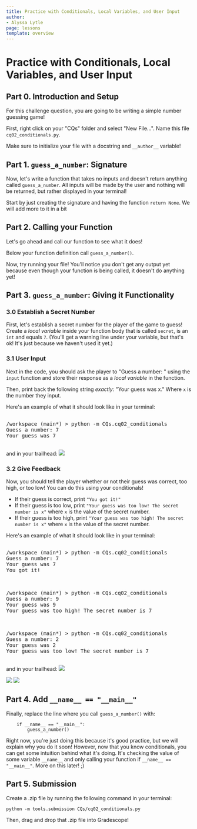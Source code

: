 ```yaml
---
title: Practice with Conditionals, Local Variables, and User Input
author:
- Alyssa Lytle
page: lessons
template: overview
---
```


# Practice with Conditionals, Local Variables, and User Input

## Part 0. Introduction and Setup

For this challenge question, you are going to be writing a simple number guessing game!

First, right click on your "CQs" folder and select "New File...". Name this file `cq02_conditionals.py`.

Make sure to initialize your file with a docstring and `__author__` variable!

## Part 1. `guess_a_number`: Signature

Now, let's write a function that takes no inputs and doesn't return anything called `guess_a_number`. All inputs will be made by the user and nothing will be returned, but rather displayed in your terminal! 

Start by just creating the signature and having the function `return None`. We will add more to it in a bit

## Part 2. Calling your Function

Let's go ahead and call our function to see what it does!

Below your function definition call `guess_a_number()`. 

Now, try running your file! You'll notice you don't get any output yet because even though your function is being called, it doesn't do anything yet!

## Part 3. `guess_a_number`: Giving it Functionality

###  3.0 Establish a Secret Number

First, let's establish a secret number for the player of the game to guess! 
Create a *local variable* inside your function body that is called `secret`, is an `int` and equals `7`. (You'll get a warning line under your variable, but that's ok! It's just because we haven't used it yet.)


### 3.1 User Input

Next in the code, you should ask the player to "Guess a number: " using the `input` function and store their response as a *local variable* in the function. 

Then, print back the following string *exactly*: "Your guess was x." Where `x` is the number they input.

Here's an example of what it should look like in your terminal:

<pre>
<div class="terminal">
/workspace (main*) > python -m CQs.cq02_conditionals
Guess a number: 7
Your guess was 7
</div>
</pre>

and in your trailhead:
<img class="img-fluid" src="/static/cqs/cq02/guess_trailhead.png">

### 3.2 Give Feedback

Now, you should tell the player whether or not their guess was correct, too high, or too low! You can do this using your conditionals!

* If their guess is correct, print `"You got it!"`
* If their guess is too low, print `"Your guess was too low! The secret number is x"` where `x` is the value of the secret number.
* If their guess is too high, print `"Your guess was too high! The secret number is x"` where `x` is the value of the secret number.

Here's an example of what it should look like in your terminal:

<pre>
<div class="terminal">
/workspace (main*) > python -m CQs.cq02_conditionals
Guess a number: 7
Your guess was 7
You got it!
</div>
</pre>

<pre>
<div class="terminal">
/workspace (main*) > python -m CQs.cq02_conditionals
Guess a number: 9
Your guess was 9
Your guess was too high! The secret number is 7
</div>
</pre>


<pre>
<div class="terminal">
/workspace (main*) > python -m CQs.cq02_conditionals
Guess a number: 2
Your guess was 2
Your guess was too low! The secret number is 7
</div>
</pre>


and in your trailhead:
<img class="img-fluid" src="/static/cqs/cq02/correct_guess.png">

<img class="img-fluid" src="/static/cqs/cq02/high_guess.png">

<img class="img-fluid" src="/static/cqs/cq02/low_guess.png">

## Part 4. Add `__name__ == "__main__"`

Finally, replace the line where you call `guess_a_number()` with:

```
    if __name__ == "__main__":
        guess_a_number()
```

Right now, you're just doing this because it's good practice, but we will explain why you do it soon! However, now that you know conditionals, you can get some intuition behind what it's doing. It's checking the value of some variable `__name__` and only calling your function if `__name__ == "__main__"`. More on this later! ;)

## Part 5. Submission

Create a .zip file by running the following command in your terminal:

```python -m tools.submission CQs/cq02_conditionals.py```

Then, drag and drop that .zip file into Gradescope!